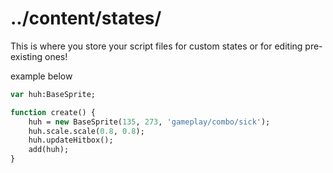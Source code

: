 # ../content/states/
This is where you store your script files for custom states or for editing pre-existing ones!

example below
```haxe
var huh:BaseSprite;

function create() {
    huh = new BaseSprite(135, 273, 'gameplay/combo/sick');
    huh.scale.scale(0.8, 0.8);
    huh.updateHitbox();
    add(huh);
}
```